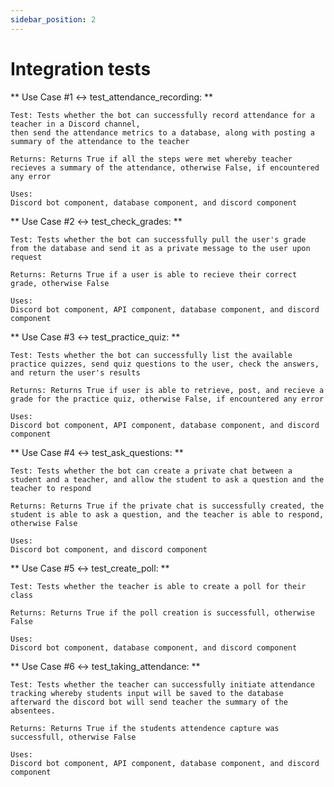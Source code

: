 ```yaml
---
sidebar_position: 2
---
```

# Integration tests


** Use Case #1 &harr; test_attendance_recording: **

    Test: Tests whether the bot can successfully record attendance for a teacher in a Discord channel, 
    then send the attendance metrics to a database, along with posting a summary of the attendance to the teacher

    Returns: Returns True if all the steps were met whereby teacher recieves a summary of the attendance, otherwise False, if encountered any error

    Uses:
    Discord bot component, database component, and discord component
    

** Use Case #2 &harr; test_check_grades: **

    Test: Tests whether the bot can successfully pull the user's grade from the database and send it as a private message to the user upon request

    Returns: Returns True if a user is able to recieve their correct grade, otherwise False

    Uses:
    Discord bot component, API component, database component, and discord component
    

** Use Case #3 &harr; test_practice_quiz: **

    Test: Tests whether the bot can successfully list the available practice quizzes, send quiz questions to the user, check the answers, and return the user's results

    Returns: Returns True if user is able to retrieve, post, and recieve a grade for the practice quiz, otherwise False, if encountered any error

    Uses:
    Discord bot component, API component, database component, and discord component
    

** Use Case #4 &harr; test_ask_questions: **

    Test: Tests whether the bot can create a private chat between a student and a teacher, and allow the student to ask a question and the teacher to respond

    Returns: Returns True if the private chat is successfully created, the student is able to ask a question, and the teacher is able to respond, otherwise False

    Uses:
    Discord bot component, and discord component
    

** Use Case #5 &harr; test_create_poll: **

    Test: Tests whether the teacher is able to create a poll for their class

    Returns: Returns True if the poll creation is successfull, otherwise False

    Uses:
    Discord bot component, database component, and discord component

    
** Use Case #6 &harr; test_taking_attendance: **

    Test: Tests whether the teacher can successfully initiate attendance tracking whereby students input will be saved to the database afterward the discord bot will send teacher the summary of the absentees. 

    Returns: Returns True if the students attendence capture was successfull, otherwise False

    Uses:
    Discord bot component, API component, database component, and discord component

